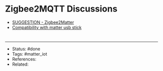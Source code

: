 # Zigbee2MQTT Discussions
- [SUGGESTION - Zigbee2Matter](https://github.com/Koenkk/zigbee2mqtt/discussions/7443)
- [Compatibility with matter usb stick](https://github.com/Koenkk/zigbee2mqtt/issues/14497)

#
---
- Status: #done
- Tags: #matter_iot 
- References:
- Related:
